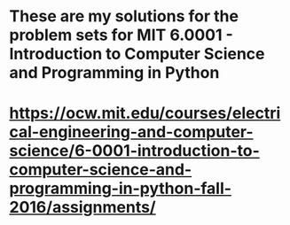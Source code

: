 # These are my solutions for the problem sets for MIT 6.0001 - Introduction to Computer Science and Programming in Python 
# https://ocw.mit.edu/courses/electrical-engineering-and-computer-science/6-0001-introduction-to-computer-science-and-programming-in-python-fall-2016/assignments/

